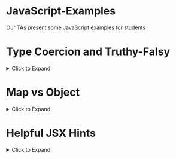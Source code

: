 # JavaScript-Examples
Our TAs present some JavaScript examples for students

# Type Coercion and Truthy-Falsy
<details><summary>Click to Expand</summary>

## Type Coercion
<details><summary>Click to Expand</summary>

JavaScript will automatically attempt to modify the type of a variable in certain circumstances. When speaking about Type Coercion, this modification is implicit (implicit changes can give a developer a really bad day!).

When the conversion is explicit, this is called type conversion.

### An example of type coercion
```JavaScript
const value1 = '5';
const value2 = 10;
let sum = value1 + value2;
console.log(sum);
```

What will be the output?
<details><summary>Click to Expand</summary>
<code>510</code>

The rationalle is that JavaScript will coerce the 9 to a string and "add" (concatenate) the two strings together. Why was the 9 changed and not the 5? It doesn't really matter, what matters is this can throw a wrench into your operations that could take hours or days to find!
</details>

### An example of type conversion:
```JavaScript
const value1 = '5';
const value2 = 10;
let sum = Number(value1) + value2;
console.log(sum);
```
What will be the output?
<details><summary>Click to Expand</summary>
<code>15</code>
</details>

</details>

## Truthy-Falsy
<details><summary>Click to Expand</summary>
A truthy value in Javascript is considered true in a boolean context (booleans are true or false, 1 or 0, etc.).

All values are considered truthy unless they're falsy (code like <code>false, 0, -0, 0n, "", null, undefined, NaN</code>).

Any of these can be coerced to be true in a boolean contex:

```JavaScript
if (true)
if ({})
if (42)
if ("0")
if ("false")
if (new Date())
if (-Infinity)
```
</details>

### Logical And: &&
<details><summary>Click to Expand</summary>

The logical and operator returns the second operator if the first object is truthy

```JavaScript
true && "dog"
// returns "dog"

[] && true
// return true
```

</details>

### Logical Or: ||
<details><summary>Click to Expand</summary>

The logical or operator 
- returns the first operator when it is truthy 
- returns the second operator when the first is falsy
    - the second operator can be truthy or falsy in this case

```JavaScript
console.log(null || "Kale Pizza")
// return "Kale Pizza"
console.log("Strawberry Potato Squash" || "user")
// return "Strawberry Potato Squash"
console.log(0 || NaN)
// return NaN
```
</details>

<br>

:cake: The bottom line:
- values can be implicitly type coerced

- Almost every value in Javascript can be coerced to be truthy in a boolean context (like an if conditional), so be wary!

- Don't get confused by truthy-falsy, it's just a way of saying that JavaScript is a very loose language! 

- Be careful with types and keep on programming!

</details>

# Map vs Object

<details><summary>Click to Expand</summary>

Objects are key value pairs. So are maps...so what (Wat) is the difference?

A map has two (or three) features that diffrentiate it from an object:

- It keeps track of the size of the map and you can get that value map.size
- It has an in order iteration of the key : value pairs to keep track of key : values in the order of insertion
- It uses the map.has(key) prototype to find a key in O(1) lookup time.
    - Please note that objects do something similar with ```in``` and with object.hasOwnProperty() method.

Objects are also used as classes of course and whenever you create a function and use ```this```, you're creating an object in the background.

Maps are (relatively speaking) new from ES6.js.
There are also no "accidental keys" in maps, keys can be objects, functions, or an primative (an object only stores string or symbol keys), is optimized for adding and removing key-value pairs (look up hidden classes for objects behind the hood) and has no native support for serialization and parsing.



</details>

# Helpful JSX Hints

<details><summary>Click to Expand</summary>

- JSX or JavaScript XML translates directly to JS and is used with React for easier coding.
- You can't use conditionals in JSX. A simple fix is to write your logic outside of JSX as an object or function and then reference that in the JSX. 